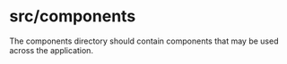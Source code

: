 # src/components

The components directory should contain components that may be used across the application.
